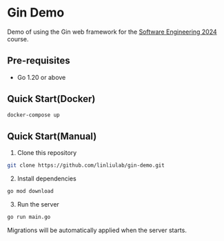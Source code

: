 # Gin Demo

Demo of using the Gin web framework for the [Software Engineering 2024](https://linliulab.github.io/SE-2024/) course.

## Pre-requisites

-   Go 1.20 or above

## Quick Start(Docker)

```bash
docker-compose up
```

## Quick Start(Manual)
1. Clone this repository

```bash
git clone https://github.com/linliulab/gin-demo.git
```

2. Install dependencies

```bash
go mod download
```

3. Run the server

```bash
go run main.go
```

Migrations will be automatically applied when the server starts.
